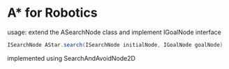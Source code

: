 A* for Robotics
=========
usage: 
extend the ASearchNode class and implement IGoalNode interface 
```java
ISearchNode AStar.search(ISearchNode initialNode, IGoalNode goalNode)
```
implemented using SearchAndAvoidNode2D
